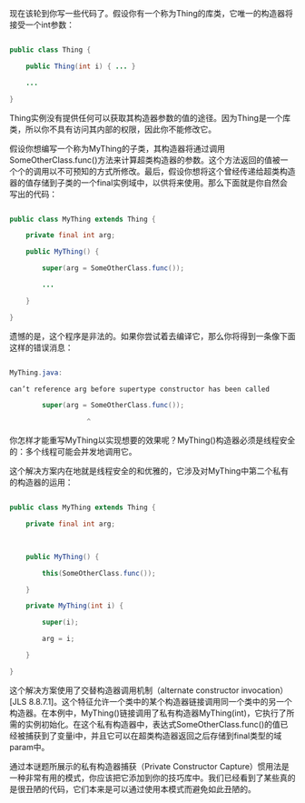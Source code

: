 现在该轮到你写一些代码了。假设你有一个称为Thing的库类，它唯一的构造器将接受一个int参数： 
```java  
public class Thing {
    public Thing(int i) { ... }
    ...
}
```
Thing实例没有提供任何可以获取其构造器参数的值的途径。因为Thing是一个库类，所以你不具有访问其内部的权限，因此你不能修改它。 
假设你想编写一个称为MyThing的子类，其构造器将通过调用SomeOtherClass.func()方法来计算超类构造器的参数。这个方法返回的值被一个个的调用以不可预知的方式所修改。最后，假设你想将这个曾经传递给超类构造器的值存储到子类的一个final实例域中，以供将来使用。那么下面就是你自然会写出的代码： 
```java  
public class MyThing extends Thing {
    private final int arg;   
    public MyThing() {
        super(arg = SomeOtherClass.func());
        ...
    }
}
```
遗憾的是，这个程序是非法的。如果你尝试着去编译它，那么你将得到一条像下面这样的错误消息： 
```java  
MyThing.java:
can’t reference arg before supertype constructor has been called
        super(arg = SomeOtherClass.func());
                   ^
```
你怎样才能重写MyThing以实现想要的效果呢？MyThing()构造器必须是线程安全的：多个线程可能会并发地调用它。 
这个解决方案内在地就是线程安全的和优雅的，它涉及对MyThing中第二个私有的构造器的运用：
```java   
public class MyThing extends Thing {
    private final int arg;
    
    public MyThing() {
        this(SomeOtherClass.func());
    }
    private MyThing(int i) {
        super(i);
        arg = i;
    }
}
```
这个解决方案使用了交替构造器调用机制（alternate constructor invocation）[JLS 8.8.7.1]。这个特征允许一个类中的某个构造器链接调用同一个类中的另一个构造器。在本例中，MyThing()链接调用了私有构造器MyThing(int)，它执行了所需的实例初始化。在这个私有构造器中，表达式SomeOtherClass.func()的值已经被捕获到了变量i中，并且它可以在超类构造器返回之后存储到final类型的域param中。 
通过本谜题所展示的私有构造器捕获（Private Constructor Capture）惯用法是一种非常有用的模式，你应该把它添加到你的技巧库中。我们已经看到了某些真的是很丑陋的代码，它们本来是可以通过使用本模式而避免如此丑陋的。